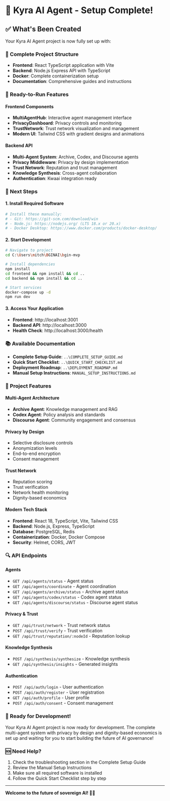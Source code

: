 # 🎉 Kyra AI Agent - Setup Complete!

## ✅ What's Been Created

Your Kyra AI Agent project is now fully set up with:

### 📁 Complete Project Structure
- **Frontend**: React TypeScript application with Vite
- **Backend**: Node.js Express API with TypeScript
- **Docker**: Complete containerization setup
- **Documentation**: Comprehensive guides and instructions

### 🚀 Ready-to-Run Features

#### Frontend Components
- **MultiAgentHub**: Interactive agent management interface
- **PrivacyDashboard**: Privacy controls and monitoring
- **TrustNetwork**: Trust network visualization and management
- **Modern UI**: Tailwind CSS with gradient designs and animations

#### Backend API
- **Multi-Agent System**: Archive, Codex, and Discourse agents
- **Privacy Middleware**: Privacy by design implementation
- **Trust Network**: Reputation and trust management
- **Knowledge Synthesis**: Cross-agent collaboration
- **Authentication**: Kwaai integration ready

### 🔧 Next Steps

#### 1. Install Required Software
```bash
# Install these manually:
# - Git: https://git-scm.com/download/win
# - Node.js: https://nodejs.org/ (LTS 18.x or 20.x)
# - Docker Desktop: https://www.docker.com/products/docker-desktop/
```

#### 2. Start Development
```bash
# Navigate to project
cd C:\Users\mitch\BGINAI\bgin-mvp

# Install dependencies
npm install
cd frontend && npm install && cd ..
cd backend && npm install && cd ..

# Start services
docker-compose up -d
npm run dev
```

#### 3. Access Your Application
- **Frontend**: http://localhost:3001
- **Backend API**: http://localhost:3000
- **Health Check**: http://localhost:3000/health

### 📚 Available Documentation

- **Complete Setup Guide**: `..\COMPLETE_SETUP_GUIDE.md`
- **Quick Start Checklist**: `..\QUICK_START_CHECKLIST.md`
- **Deployment Roadmap**: `..\DEPLOYMENT_ROADMAP.md`
- **Manual Setup Instructions**: `MANUAL_SETUP_INSTRUCTIONS.md`

### 🎯 Project Features

#### Multi-Agent Architecture
- **Archive Agent**: Knowledge management and RAG
- **Codex Agent**: Policy analysis and standards
- **Discourse Agent**: Community engagement and consensus

#### Privacy by Design
- Selective disclosure controls
- Anonymization levels
- End-to-end encryption
- Consent management

#### Trust Network
- Reputation scoring
- Trust verification
- Network health monitoring
- Dignity-based economics

#### Modern Tech Stack
- **Frontend**: React 18, TypeScript, Vite, Tailwind CSS
- **Backend**: Node.js, Express, TypeScript
- **Database**: PostgreSQL, Redis
- **Containerization**: Docker, Docker Compose
- **Security**: Helmet, CORS, JWT

### 🔍 API Endpoints

#### Agents
- `GET /api/agents/status` - Agent status
- `GET /api/agents/coordinate` - Agent coordination
- `GET /api/agents/archive/status` - Archive agent status
- `GET /api/agents/codex/status` - Codex agent status
- `GET /api/agents/discourse/status` - Discourse agent status

#### Privacy & Trust
- `GET /api/trust/network` - Trust network status
- `POST /api/trust/verify` - Trust verification
- `GET /api/trust/reputation/:nodeId` - Reputation lookup

#### Knowledge Synthesis
- `POST /api/synthesis/synthesize` - Knowledge synthesis
- `GET /api/synthesis/insights` - Generated insights

#### Authentication
- `POST /api/auth/login` - User authentication
- `POST /api/auth/register` - User registration
- `GET /api/auth/profile` - User profile
- `POST /api/auth/consent` - Consent management

### 🚀 Ready for Development!

Your Kyra AI Agent project is now ready for development. The complete multi-agent system with privacy by design and dignity-based economics is set up and waiting for you to start building the future of AI governance!

### 🆘 Need Help?

1. Check the troubleshooting section in the Complete Setup Guide
2. Review the Manual Setup Instructions
3. Make sure all required software is installed
4. Follow the Quick Start Checklist step by step

---

**Welcome to the future of sovereign AI! 🤖✨**

